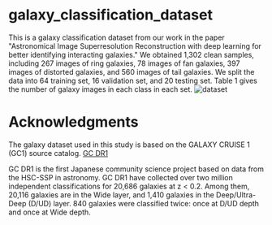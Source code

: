 # galaxy_classification_dataset

This is a galaxy classification dataset from our work in the paper "Astronomical Image Superresolution Reconstruction with deep learning for better identifying interacting galaxies."
We obtained 1,302 clean samples, including 267 images of ring galaxies, 78 images of fan galaxies, 397 images of distorted galaxies, and 560 images of tail galaxies.  We split the data into 64 training set, 16 validation set, and 20 testing set.
Table 1 gives the number of galaxy images in each class in each set. ![dataset](https://github.com/jiaweimmiao/galaxy_classification_dataset/main/dataset_information.png)



# Acknowledgments
The galaxy dataset used in this study is based on the GALAXY CRUISE 1 (GC1) source catalog. [GC DR1](https://galaxycruise.mtk.nao.ac.jp/en/dr_season1.html "悬停显示")

GC DR1 is the first Japanese community science project based on data from the HSC-SSP in astronomy.
GC DR1 have collected over two million independent classifications for 20,686 galaxies at z < 0.2. 
Among them, 20,116 galaxies are in the Wide layer, and 1,410 galaxies in the Deep/Ultra-Deep (D/UD) layer. 
840 galaxies were classified twice: once at D/UD depth and once at Wide depth. 